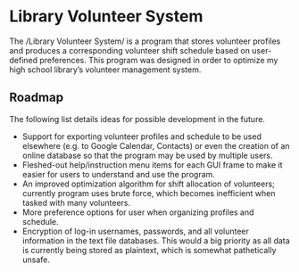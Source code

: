 # Library Volunteer System

The /Library Volunteer System/ is a program that stores volunteer profiles and produces a corresponding volunteer shift schedule based on user-defined preferences. This program was designed in order to optimize my high school library’s volunteer management system.

## Roadmap

The following list details ideas for possible development in the future.

* Support for exporting volunteer profiles and schedule to be used elsewhere (e.g. to Google Calendar, Contacts) or even the creation of an online database so that the program may be used by multiple users.
* Fleshed-out help/instruction menu items for each GUI frame to make it easier for users to understand and use the program.
* An improved optimization algorithm for shift allocation of volunteers; currently program uses brute force, which becomes inefficient when tasked with many volunteers.
* More preference options for user when organizing profiles and schedule. 
* Encryption of log-in usernames, passwords, and all volunteer information in the text file databases. This would a big priority as all data is currently being stored as plaintext, which is somewhat pathetically unsafe.
